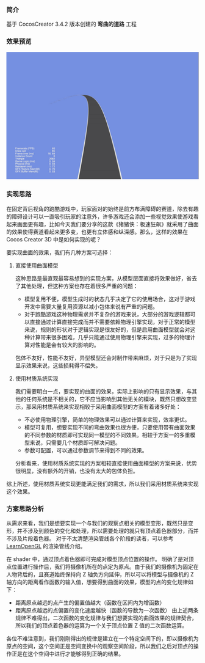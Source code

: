 ### 简介

基于 CocosCreator 3.4.2 版本创建的 **弯曲的道路** 工程

### 效果预览
![image](../../image/202203/2022030542.png)

### 实现思路
在固定背后视角的跑酷游戏中，玩家面对的始终是前方布满障碍的赛道，除去有趣的障碍设计可以一直吸引玩家的注意外，许多游戏还会添加一些视觉效果使游戏看起来画面更有趣，比如今天我们要分享的这款《猪猪侠：极速狂飙》就采用了曲面的效果使得赛道看起来更多变，也更有立体感和纵深感。那么，这样的效果在 Cocos Creator 3D 中是如何实现的呢？    

要实现曲面的效果，我们有几种方案可选择：

1. 直接使用曲面模型

   这种思路是最直观最容易想到的实现方案，从模型层面直接将效果做好，省去了其他处理，但这种方案也存在着很多严重的问题：
   - 模型复用不便，模型生成时的状态几乎决定了它的使用场合，这对于游戏开发中需要大量复用资源以减小包体来说有严重的问题。
   - 对于跑酷游戏这种物理需求并不复杂的游戏来说，大部分的游戏逻辑都可以直接通过计算直接完成而并不需要依赖物理引擎实现，对于正常的模型来说，规则的形状对于逻辑实现是很友好的，但是启用曲面模型就会对这种计算带来很多困难，几乎只能通过使用物理引擎来实现，过多的物理计算对性能是会有较大的影响的。

   包体不友好，性能不友好，异型模型还会对制作带来麻烦，对于只是为了实现显示效果来说，这些损耗得不偿失。

2. 使用材质系统实现

   我们需要明白一点，要实现的曲面的效果，实际上影响的只有显示效果，与其他的任何系统是不相关的，它不应当影响到其他无关的模块，既然只想改变显示，那采用材质系统来实现相较于采用曲面模型的方案有着诸多好处：
   - 不必使用物理引擎，简单的物理效果可以通过计算来实现，效率更优。
   - 模型可复用，想要实现不同的弯曲效果也很方便，只要使用带有曲面效果的不同参数的材质即可实现同一模型的不同效果。相较于方案一的多重模型来说，只需要几个材质即可解决问题。
   - 参数可配置，可以通过参数调节来得到不同的效果。

   分析看来，使用材质系统实现的方案相较直接使用曲面模型的方案来说，优势很明显，没有额外的开销，也没有太大的包体负担。

综上所述，使用材质系统实现更能满足我们的需求，所以我们采用材质系统来实现这个效果。

### 方案思路分析

从需求来看，我们是想要实现一个与我们的观察点相关的模型变形，既然只是变形，并不涉及到颜色的变化和处理，所以需要处理的就只有顶点着色器部分，而并不涉及片段着色器。
对于不太清楚渲染管线各个阶段的读者，可以参考 [LearnOpenGL](https://learnopengl.com/Getting-started/Hello-Triangle) 的渲染管线介绍。

在 shader 中，通过顶点着色器即可完成对模型顶点位置的操作。
明确了是对顶点位置进行操作后，我们将摄像机所在的点定为原点。由于我们的摄像机为固定在人物背后的，且赛道始终保持向 Z 轴负方向延伸，所以可以将模型与摄像机的 Z 轴方向的距离看作函数的输入值，想要得到曲面的效果，模型的点的变化规律如下：

- 距离原点越远的点产生的偏置值越大（函数在区间内为增函数）
- 距离原点越远的点偏置的变化速度越快（函数的导数为一次函数）
由上述两条规律不难得出，二次函数的变化规律与我们想要实现的曲面效果的规律契合，所以我们的顶点着色器的运算为一个关于顶点位置 Z 值的二次函数运算。

各位不难注意到，我们刚刚得出的规律是建立在一个特定空间下的，即以摄像机为原点的空间，这个空间正是空间变换中的观察空间阶段，所以我们之后对顶点的操作正是在这个空间中进行才能够得到正确的结果。